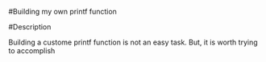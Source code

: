 #Building my own printf function

#Description

Building a custome printf function is not an easy task. But, it is worth trying to accomplish
